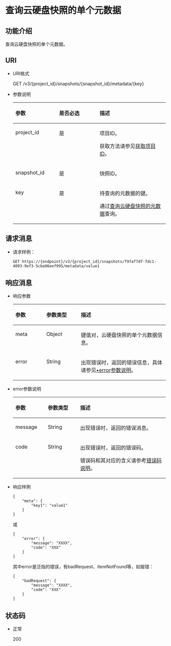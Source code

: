 # 查询云硬盘快照的单个元数据<a name="zh-cn_topic_0102724001"></a>

## 功能介绍<a name="section4805694511340"></a>

查询云硬盘快照的单个元数据。

## URI<a name="section268627411340"></a>

-   URI格式

    GET /v3/\{project\_id\}/snapshots/\{snapshot\_id\}/metadata/\{key\}

-   参数说明

    <a name="table5655293911340"></a>
    <table><thead align="left"><tr id="row4718979611340"><th class="cellrowborder" valign="top" width="28.57%" id="mcps1.1.4.1.1"><p id="p6427715211340"><a name="p6427715211340"></a><a name="p6427715211340"></a>参数</p>
    </th>
    <th class="cellrowborder" valign="top" width="26.529999999999998%" id="mcps1.1.4.1.2"><p id="p3906685711340"><a name="p3906685711340"></a><a name="p3906685711340"></a>是否必选</p>
    </th>
    <th class="cellrowborder" valign="top" width="44.9%" id="mcps1.1.4.1.3"><p id="p1029885411340"><a name="p1029885411340"></a><a name="p1029885411340"></a>描述</p>
    </th>
    </tr>
    </thead>
    <tbody><tr id="row2890086411340"><td class="cellrowborder" valign="top" width="28.57%" headers="mcps1.1.4.1.1 "><p id="p5926863811340"><a name="p5926863811340"></a><a name="p5926863811340"></a>project_id</p>
    </td>
    <td class="cellrowborder" valign="top" width="26.529999999999998%" headers="mcps1.1.4.1.2 "><p id="p3603037711340"><a name="p3603037711340"></a><a name="p3603037711340"></a>是</p>
    </td>
    <td class="cellrowborder" valign="top" width="44.9%" headers="mcps1.1.4.1.3 "><p id="p3277940011340"><a name="p3277940011340"></a><a name="p3277940011340"></a>项目ID。</p>
    <p id="p55811451337"><a name="p55811451337"></a><a name="p55811451337"></a>获取方法请参见<a href="获取项目ID.md">获取项目ID</a>。</p>
    </td>
    </tr>
    <tr id="row2657914711340"><td class="cellrowborder" valign="top" width="28.57%" headers="mcps1.1.4.1.1 "><p id="p542726811340"><a name="p542726811340"></a><a name="p542726811340"></a>snapshot_id</p>
    </td>
    <td class="cellrowborder" valign="top" width="26.529999999999998%" headers="mcps1.1.4.1.2 "><p id="p3695552511340"><a name="p3695552511340"></a><a name="p3695552511340"></a>是</p>
    </td>
    <td class="cellrowborder" valign="top" width="44.9%" headers="mcps1.1.4.1.3 "><p id="p4060754311340"><a name="p4060754311340"></a><a name="p4060754311340"></a>快照ID。</p>
    </td>
    </tr>
    <tr id="row8510929141217"><td class="cellrowborder" valign="top" width="28.57%" headers="mcps1.1.4.1.1 "><p id="p18296649141217"><a name="p18296649141217"></a><a name="p18296649141217"></a>key</p>
    </td>
    <td class="cellrowborder" valign="top" width="26.529999999999998%" headers="mcps1.1.4.1.2 "><p id="p5633614141217"><a name="p5633614141217"></a><a name="p5633614141217"></a>是</p>
    </td>
    <td class="cellrowborder" valign="top" width="44.9%" headers="mcps1.1.4.1.3 "><p id="p53669575141217"><a name="p53669575141217"></a><a name="p53669575141217"></a>待查询的元数据的键。</p>
    <p id="p33712417385"><a name="p33712417385"></a><a name="p33712417385"></a>通过<a href="查询云硬盘快照的元数据-Cinder-v3.md">查询云硬盘快照的元数据</a>查询。</p>
    </td>
    </tr>
    </tbody>
    </table>


## 请求消息<a name="section87667311340"></a>

-   请求样例：

    ```
    GET https://{endpoint}/v3/{project_id}/snapshots/f9faf7df-fdc1-4093-9ef3-5cba06eef995/metadata/value1
    ```


## 响应消息<a name="section5147449911340"></a>

-   响应参数

    <a name="zh-cn_topic_0058626636_table11977025201856"></a>
    <table><thead align="left"><tr id="zh-cn_topic_0058626636_row8102228201856"><th class="cellrowborder" valign="top" width="20.24%" id="mcps1.1.4.1.1"><p id="zh-cn_topic_0058626636_p52300707201856"><a name="zh-cn_topic_0058626636_p52300707201856"></a><a name="zh-cn_topic_0058626636_p52300707201856"></a>参数</p>
    </th>
    <th class="cellrowborder" valign="top" width="22.62%" id="mcps1.1.4.1.2"><p id="zh-cn_topic_0058626636_p3642697315541"><a name="zh-cn_topic_0058626636_p3642697315541"></a><a name="zh-cn_topic_0058626636_p3642697315541"></a>参数类型</p>
    </th>
    <th class="cellrowborder" valign="top" width="57.14%" id="mcps1.1.4.1.3"><p id="zh-cn_topic_0058626636_p17319263201856"><a name="zh-cn_topic_0058626636_p17319263201856"></a><a name="zh-cn_topic_0058626636_p17319263201856"></a>描述</p>
    </th>
    </tr>
    </thead>
    <tbody><tr id="zh-cn_topic_0058626636_row60683035201856"><td class="cellrowborder" valign="top" width="20.24%" headers="mcps1.1.4.1.1 "><p id="zh-cn_topic_0058626636_p16378828201856"><a name="zh-cn_topic_0058626636_p16378828201856"></a><a name="zh-cn_topic_0058626636_p16378828201856"></a>meta</p>
    </td>
    <td class="cellrowborder" valign="top" width="22.62%" headers="mcps1.1.4.1.2 "><p id="zh-cn_topic_0058626636_p6490369115541"><a name="zh-cn_topic_0058626636_p6490369115541"></a><a name="zh-cn_topic_0058626636_p6490369115541"></a>Object</p>
    </td>
    <td class="cellrowborder" valign="top" width="57.14%" headers="mcps1.1.4.1.3 "><p id="zh-cn_topic_0058626636_p20205612201856"><a name="zh-cn_topic_0058626636_p20205612201856"></a><a name="zh-cn_topic_0058626636_p20205612201856"></a>键值对，云硬盘快照的单个元数据信息。</p>
    </td>
    </tr>
    <tr id="zh-cn_topic_0058626636_row135502511261"><td class="cellrowborder" valign="top" width="20.24%" headers="mcps1.1.4.1.1 "><p id="zh-cn_topic_0058626636_p129522216412"><a name="zh-cn_topic_0058626636_p129522216412"></a><a name="zh-cn_topic_0058626636_p129522216412"></a>error</p>
    </td>
    <td class="cellrowborder" valign="top" width="22.62%" headers="mcps1.1.4.1.2 "><p id="zh-cn_topic_0058626636_p1595262111415"><a name="zh-cn_topic_0058626636_p1595262111415"></a><a name="zh-cn_topic_0058626636_p1595262111415"></a>String</p>
    </td>
    <td class="cellrowborder" valign="top" width="57.14%" headers="mcps1.1.4.1.3 "><p id="zh-cn_topic_0058626636_p109527215417"><a name="zh-cn_topic_0058626636_p109527215417"></a><a name="zh-cn_topic_0058626636_p109527215417"></a>出现错误时，返回的错误信息，具体请参见<a href="#zh-cn_topic_0058626636_li0419202382514">•error参数说明</a>。</p>
    </td>
    </tr>
    </tbody>
    </table>

-   <a name="zh-cn_topic_0058626636_li0419202382514"></a>error参数说明

    <a name="zh-cn_topic_0058626636_zh-cn_topic_0020235144_table15441099103019"></a>
    <table><thead align="left"><tr id="zh-cn_topic_0058626636_zh-cn_topic_0020235144_row54094047103019"><th class="cellrowborder" valign="top" width="21.17788221177882%" id="mcps1.1.4.1.1"><p id="zh-cn_topic_0058626636_zh-cn_topic_0020235144_p19541716103019"><a name="zh-cn_topic_0058626636_zh-cn_topic_0020235144_p19541716103019"></a><a name="zh-cn_topic_0058626636_zh-cn_topic_0020235144_p19541716103019"></a>参数</p>
    </th>
    <th class="cellrowborder" valign="top" width="21.17788221177882%" id="mcps1.1.4.1.2"><p id="zh-cn_topic_0058626636_zh-cn_topic_0020235144_p39375186103019"><a name="zh-cn_topic_0058626636_zh-cn_topic_0020235144_p39375186103019"></a><a name="zh-cn_topic_0058626636_zh-cn_topic_0020235144_p39375186103019"></a>参数类型</p>
    </th>
    <th class="cellrowborder" valign="top" width="57.64423557644236%" id="mcps1.1.4.1.3"><p id="zh-cn_topic_0058626636_zh-cn_topic_0020235144_p38578950103019"><a name="zh-cn_topic_0058626636_zh-cn_topic_0020235144_p38578950103019"></a><a name="zh-cn_topic_0058626636_zh-cn_topic_0020235144_p38578950103019"></a>描述</p>
    </th>
    </tr>
    </thead>
    <tbody><tr id="zh-cn_topic_0058626636_zh-cn_topic_0020235144_row59401790103019"><td class="cellrowborder" valign="top" width="21.17788221177882%" headers="mcps1.1.4.1.1 "><p id="zh-cn_topic_0058626636_zh-cn_topic_0020235144_p46815658103019"><a name="zh-cn_topic_0058626636_zh-cn_topic_0020235144_p46815658103019"></a><a name="zh-cn_topic_0058626636_zh-cn_topic_0020235144_p46815658103019"></a>message</p>
    </td>
    <td class="cellrowborder" valign="top" width="21.17788221177882%" headers="mcps1.1.4.1.2 "><p id="zh-cn_topic_0058626636_zh-cn_topic_0020235144_p33971979103019"><a name="zh-cn_topic_0058626636_zh-cn_topic_0020235144_p33971979103019"></a><a name="zh-cn_topic_0058626636_zh-cn_topic_0020235144_p33971979103019"></a>String</p>
    </td>
    <td class="cellrowborder" valign="top" width="57.64423557644236%" headers="mcps1.1.4.1.3 "><p id="zh-cn_topic_0058626636_zh-cn_topic_0020235144_p21623243103019"><a name="zh-cn_topic_0058626636_zh-cn_topic_0020235144_p21623243103019"></a><a name="zh-cn_topic_0058626636_zh-cn_topic_0020235144_p21623243103019"></a>出现错误时，返回的错误消息。</p>
    </td>
    </tr>
    <tr id="zh-cn_topic_0058626636_zh-cn_topic_0020235144_row60391466103019"><td class="cellrowborder" valign="top" width="21.17788221177882%" headers="mcps1.1.4.1.1 "><p id="zh-cn_topic_0058626636_zh-cn_topic_0020235144_p59870541103019"><a name="zh-cn_topic_0058626636_zh-cn_topic_0020235144_p59870541103019"></a><a name="zh-cn_topic_0058626636_zh-cn_topic_0020235144_p59870541103019"></a>code</p>
    </td>
    <td class="cellrowborder" valign="top" width="21.17788221177882%" headers="mcps1.1.4.1.2 "><p id="zh-cn_topic_0058626636_zh-cn_topic_0020235144_p17675690103019"><a name="zh-cn_topic_0058626636_zh-cn_topic_0020235144_p17675690103019"></a><a name="zh-cn_topic_0058626636_zh-cn_topic_0020235144_p17675690103019"></a>String</p>
    </td>
    <td class="cellrowborder" valign="top" width="57.64423557644236%" headers="mcps1.1.4.1.3 "><p id="zh-cn_topic_0058626636_zh-cn_topic_0020235144_p6087468103019"><a name="zh-cn_topic_0058626636_zh-cn_topic_0020235144_p6087468103019"></a><a name="zh-cn_topic_0058626636_zh-cn_topic_0020235144_p6087468103019"></a>出现错误时，返回的错误码。</p>
    <p id="zh-cn_topic_0058626636_zh-cn_topic_0020235144_p54787218103019"><a name="zh-cn_topic_0058626636_zh-cn_topic_0020235144_p54787218103019"></a><a name="zh-cn_topic_0058626636_zh-cn_topic_0020235144_p54787218103019"></a>错误码和其对应的含义请参考<a href="错误码说明.md">错误码说明</a>。</p>
    </td>
    </tr>
    </tbody>
    </table>

-   响应样例

    ```
    {
        "meta": {
            "key1": "value1"
        }
    }
    ```

    或

    ```
    {
        "error": {
            "message": "XXXX", 
            "code": "XXX"
        }
    }
    ```

    其中error是泛指的错误，有badRequest、itemNotFound等，如报错：

    ```
    {
        "badRequest": {
            "message": "XXXX", 
            "code": "XXX"
        }
    }
    ```


## 状态码<a name="section1751558211340"></a>

-   正常

    200


